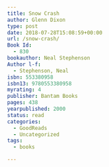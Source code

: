 ```yaml
---
title: Snow Crash
author: Glenn Dixon
type: post
date: 2018-07-28T15:08:59+00:00
url: /snow-crash/
Book Id:
  - 830
bookauthor: Neal Stephenson
Author l-f:
  - Stephenson, Neal
isbn: 553380958
isbn13: 9780553380958
myrating: 4
publisher: Bantam Books
pages: 438
yearpublished: 2000
status: read
categories:
  - GoodReads
  - Uncategorized
tags:
  - books

---
```

